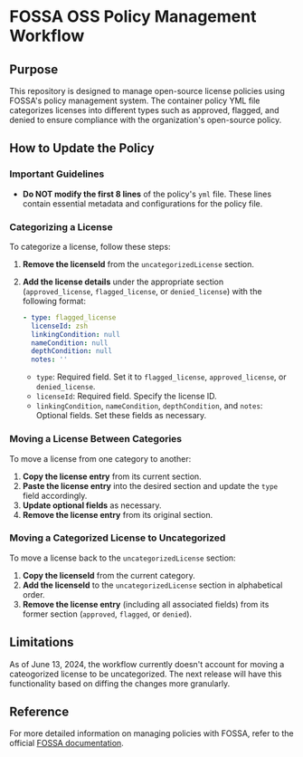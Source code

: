 # FOSSA OSS Policy Management Workflow

## Purpose

This repository is designed to manage open-source license policies using FOSSA's policy management system. The container policy YML file categorizes licenses into different types such as approved, flagged, and denied to ensure compliance with the organization's open-source policy.

## How to Update the Policy

### Important Guidelines

- **Do NOT modify the first 8 lines** of the policy's `yml` file. These lines contain essential metadata and configurations for the policy file.

### Categorizing a License

To categorize a license, follow these steps:

1. **Remove the licenseId** from the `uncategorizedLicense` section.
2. **Add the license details** under the appropriate section (`approved_license`, `flagged_license`, or `denied_license`) with the following format:

    ```yaml
    - type: flagged_license
      licenseId: zsh
      linkingCondition: null
      nameCondition: null
      depthCondition: null
      notes: ''
    ```

    - `type`: Required field. Set it to `flagged_license`, `approved_license`, or `denied_license`.
    - `licenseId`: Required field. Specify the license ID.
    - `linkingCondition`, `nameCondition`, `depthCondition`, and `notes`: Optional fields. Set these fields as necessary.

### Moving a License Between Categories

To move a license from one category to another:

1. **Copy the license entry** from its current section.
2. **Paste the license entry** into the desired section and update the `type` field accordingly.
3. **Update optional fields** as necessary.
4. **Remove the license entry** from its original section.

### Moving a Categorized License to Uncategorized

To move a license back to the `uncategorizedLicense` section:

1. **Copy the licenseId** from the current category.
2. **Add the licenseId** to the `uncategorizedLicense` section in alphabetical order.
3. **Remove the license entry** (including all associated fields) from its former section (`approved`, `flagged`, or `denied`).

## Limitations
As of June 13, 2024, the workflow currently doesn't account for moving a cateogorized license to be uncategorized. The next release will have this functionality based on diffing the changes more granularly.

## Reference

For more detailed information on managing policies with FOSSA, refer to the official [FOSSA documentation](https://docs.fossa.com/docs/policies).
